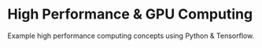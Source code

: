 # High Performance & GPU Computing

Example high performance computing concepts using Python &amp; Tensorflow.

